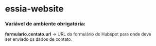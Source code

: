 # essia-website

### Variável de ambiente obrigatória:
**formulario.contato.url** -> URL do formulário do Hubspot para onde deve ser enviado os dados de contato.
